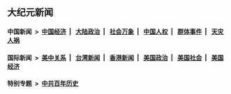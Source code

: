 ## 大纪元新闻

#### 中国新闻 &nbsp;>&nbsp; [中国经济](indexes/ncid283/README.md?07121645) &nbsp;| &nbsp; [大陆政治](indexes/ncid277/README.md?07121645) &nbsp;| &nbsp; [社会万象](indexes/ncid282/README.md?07121645) &nbsp;| &nbsp; [中国人权](indexes/ncid278/README.md?07121645) &nbsp;| &nbsp; [群体事件](indexes/ncid279/README.md?07121645) &nbsp;| &nbsp; [天灾人祸](indexes/ncid280/README.md?07121645)

#### 国际新闻 &nbsp;>&nbsp; [美中关系](indexes/nf1412576/README.md?07121645) &nbsp;| &nbsp; [台湾新闻](indexes/ncid1349361/README.md?07121645) &nbsp;| &nbsp; [香港新闻](indexes/ncid1349362/README.md?07121645) &nbsp;| &nbsp; [美国政治](indexes/ncid1078159/README.md?07121645) &nbsp;| &nbsp; [美国社会](indexes/ncid1078160/README.md?07121645) &nbsp;| &nbsp; [美国经济](indexes/ncid1078158/README.md?07121645)

#### 特别专题 &nbsp;>&nbsp; [中共百年历史](https://github.com/epoch-news/epoch-special/blob/master/README.md?07121645)  
